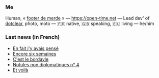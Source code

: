 ### Me

Human, « [footer de merde](https://open-time.net/post/2013/07/17/La-veritable-histoire-du-Footer-de-merde-) » — https://open-time.net — Lead dev' of [dotclear](https://git.dotclear.org/dev/dotclear), photo, moto — 🇫🇷 native, 🇬🇧 speaking, 🇪🇺 living — he/him

### Last news (in French)

<!-- BLOG-POST-LIST:START -->
- [En fait j&#39;y avais pensé](https://open-time.net/post/2022/04/08/En-fait-j-y-avais-pense)
- [Encore six semaines](https://open-time.net/post/2022/04/07/Encore-six-semaines)
- [C&#39;est le bordayle](https://open-time.net/post/2022/04/06/C-est-le-bordayle)
- [Notules non diplomatiques n° 4](https://open-time.net/post/2022/04/05/Notules-non-diplomatiques-n-4)
- [Et voilà](https://open-time.net/post/2022/04/04/Et-voila)
<!-- BLOG-POST-LIST:END -->
